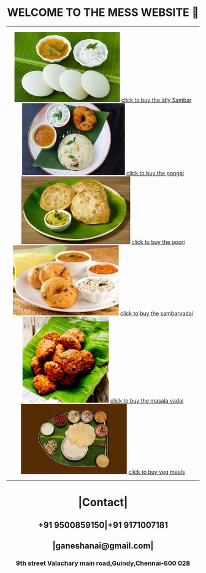 <!DOCTYPE html>
<html>
    <head>
    <center>
    <title>LAKSHMI NARICHMIER MESS WEBSITE</title>
    <link rel="icon" href="narisamer image.jpg">
    <h1>WELCOME TO THE MESS WEBSITE 🍛</h>
    </center>
    <hr>
</head>
<body>
    <center>
        <img src="idly.jpg" alt="Idly image">
        <a href="https://www.swiggy.com/search?query=Veg+Idli">click to buy the Idly Sambar</a>
        <img src="pongal.jpg" alt="Pongal image">
        <a href="https://www.swiggy.com/search?query=pongal">click to buy the pongal</a>
        <img src="poori.jpg" alt="Poori image">
        <a href="https://www.swiggy.com/search?query=poori">click to buy the poori</a>
        <img src="vadai.jpg" alt="Vadai image">
        <a href="https://www.swiggy.com/search?query=vadaiv">click to buy the sambarvadai</a>
        <img src="masala vadai.jpg" alt=" Masala Vadai image">
        <a href="https://www.swiggy.com/search?query=masala+vada">click to buy the masala vadai</a>
        <img src="veg meals.jpg" alt="Meals image">
        <a href="https://www.swiggy.com/search?query=Veg+Meals">click to buy veg meals</a>
    </center>
    <hr>
    <center>
        <h1>|Contact|</h1>
        <h2>+91 9500859150|+91 9171007181</h2>
        <h2>|ganeshanai@gmail.com|</h2>
        <h3>9th street Valachary main road,Guindy,Chennai-600 028</h3>
    </center>
</body>
</html>
